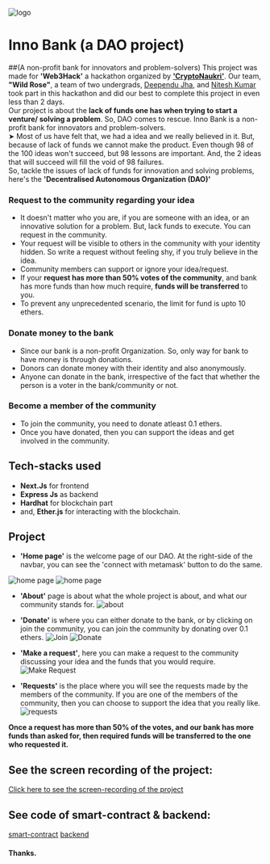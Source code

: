 ![logo](pics_for_readme_md/bank.jpeg)

# Inno Bank (a DAO project)

##(A non-profit bank for innovators and problem-solvers)
This project was made for **'Web3Hack'** a hackathon organized by **['CryptoNaukri'](https://www.cryptonaukri.com/)**. Our team, **"Wild Rose"**, a team of two undergrads, [Deependu Jha](https://github.com/deependujha), and [Nitesh Kumar](https://github.com/niteshKrr) took part in this hackathon and did our best to complete this project in even less than 2 days.
<br/>
Our project is about the **lack of funds one has when trying to start a venture/ solving a problem**. So, DAO comes to rescue. Inno Bank is a non-profit bank for innovators and problem-solvers.
<br/>
➤ Most of us have felt that, we had a idea and we really believed in it. But, because of lack of funds we cannot make the product. Even though 98 of the 100 ideas won't succeed, but 98 lessons are important. And, the 2 ideas that will succeed will fill the void of 98 failures.
<br/>
So, tackle the issues of lack of funds for innovation and solving
problems, here's the **'Decentralised Autonomous Organization (DAO)'**
<br/>

### Request to the community regarding your idea

- It doesn't matter who you are, if you are someone with an
  idea, or an innovative solution for a problem. But, lack
  funds to execute. You can request in the community.
- Your request will be visible to others in the community with
  your identity hidden. So write a request without feeling
  shy, if you truly believe in the idea.
- Community members can support or ignore your idea/request.
- If your **request has more than 50% votes of the community**,
  and bank has more funds than how much require, **funds will be
  transferred** to you.
- To prevent any unprecedented scenario, the limit for fund is
  upto 10 ethers.
  <br/>

### Donate money to the bank

- Since our bank is a non-profit Organization. So, only way for
  bank to have money is through donations.
- Donors can donate money with their identity and also
  anonymously.
- Anyone can donate in the bank, irrespective of the fact that
  whether the person is a voter in the bank/community or not.
  <br/>

### Become a member of the community

- To join the community, you need to donate atleast 0.1
  ethers.
- Once you have donated, then you can support the ideas and
  get involved in the community.

## Tech-stacks used

- **Next.Js** for frontend
- **Express Js** as backend
- **Hardhat** for blockchain part
- and, **Ether.js** for interacting with the blockchain.

## Project

- **'Home page'** is the welcome page of our DAO. At the right-side of the navbar, you can see the 'connect with metamask' button to do the same.

![home page](pics_for_readme_md/home1.png)
![home page](pics_for_readme_md/home2.png)

- **'About'** page is about what the whole project is about, and what our community stands for.
  ![about](pics_for_readme_md/about1.png)

- **'Donate'** is where you can either donate to the bank, or by clicking on join the community, you can join the community by donating over 0.1 ethers.
  ![Join](pics_for_readme_md/join.png)
  ![Donate](pics_for_readme_md/donate.png)

- **'Make a request'**, here you can make a request to the community discussing your idea and the funds that you would require.
  ![Make Request](pics_for_readme_md/makeRequest.png)

- **'Requests'** is the place where you will see the requests made by the members of the community. If you are one of the members of the community, then you can choose to support the idea that you really like.
  ![requests](pics_for_readme_md/requests.png)

**Once a request has more than 50% of the votes, and our bank has more funds than asked for, then required funds will be transferred to the one who requested it.**

## See the screen recording of the project:

[Click here to see the screen-recording of the project](https://drive.google.com/file/d/121uZAt0qMx2GNGj4_nAj72N4ZvgrDBQe/view)

## See code of smart-contract & backend:

[smart-contract](https://github.com/deependujha/inno_bank_smart_contract)
[backend](https://github.com/deependujha/inno_bank_backend)

#### Thanks.
